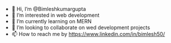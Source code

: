 - 👋 Hi, I’m @Bimleshkumargupta
- 👀 I’m interested in web development
- 🌱 I’m currently learning on MERN 
- 💞️ I’m looking to collaborate on wed development projects
- 📫 How to reach me by https://www.linkedin.com/in/bimlesh50/

<!---
Bimleshkumargupta/Bimleshkumargupta is a ✨ special ✨ repository because its `README.md` (this file) appears on your GitHub profile.
You can click the Preview link to take a look at your changes.
--->

